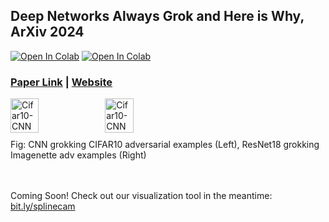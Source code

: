 ## Deep Networks Always Grok and Here is Why, ArXiv 2024
[![Open In Colab](https://colab.research.google.com/assets/colab-badge.svg)](https://bit.ly/grok-adv-demo)
[![Open In Colab](https://img.shields.io/badge/Weights_&_Biases-FFCC33?logo=WeightsAndBiases&logoColor=black)](https://bit.ly/grok-adv-trak)


### [Paper Link](https://arxiv.org/abs/2402.15555) | [Website](https://bit.ly/grok-adversarial)
<div style="display:flex;">
<img src="https://imtiazhumayun.github.io/grokking/img/cnn_cifar10_nobn.svg" alt="Cifar10-CNN" style="width: 30%; height: auto; margin-bottom: 10px;">
<img src="https://imtiazhumayun.github.io/grokking/img/resnet_imagenette_nobn.svg" alt="Cifar10-CNN" style="width: 30%; height: auto; margin-bottom: 10px;">
</div>
Fig: CNN grokking CIFAR10 adversarial examples (Left), ResNet18 grokking Imagenette adv examples (Right) 
<br>
<br>
<br>



Coming Soon!
Check out our visualization tool in the meantime: [bit.ly/splinecam](https://bit.ly/splinecam)
